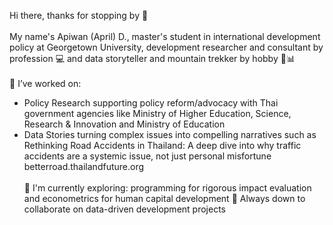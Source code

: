 Hi there, thanks for stopping by 👋
<br><br />
My name's Apiwan (April) D., master's student in international development policy at Georgetown University, development researcher and consultant by profession 💻 and data storyteller and mountain trekker by hobby 🧗📊
<br><br />
📌 I’ve worked on:
- Policy Research supporting policy reform/advocacy with Thai government agencies like Ministry of Higher Education, Science, Research & Innovation and Ministry of Education
- Data Stories turning complex issues into compelling narratives such as Rethinking Road Accidents in Thailand:
A deep dive into why traffic accidents are a systemic issue, not just personal misfortune betterroad.thailandfuture.org 
<br><br />
🌱 I'm currently exploring: programming for rigorous impact evaluation and econometrics for human capital development
🚀 Always down to collaborate on data-driven development projects 
